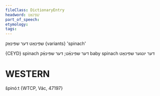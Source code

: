 ```yaml
---
fileClass: DictionaryEntry
headword: שפּינאַט
part_of_speech: 
etymology: 
tags: 
---
```

שפּינאַט
דער
שפּינאַק {variants}
'spinach'

{CEYD}
spinach דער שפּינאַ֜ט; דער שפּינאַ֜ק
baby spinach דער יונגער שפּינאַט

WESTERN
========

špinóːt {WTCP, Vác, 47197}
